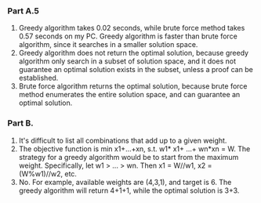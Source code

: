 ### Part A.5
1. Greedy algorithm takes 0.02 seconds, while brute force method takes 0.57 seconds on my PC. Greedy algorithm is faster than brute force algorithm, since it searches in a smaller solution space. 
2. Greedy algorithm does not return the optimal solution, because greedy algorithm only search in a subset of solution space, and it does not guarantee an optimal solution exists in the subset, unless a proof can be established.
3. Brute force algorithm returns the optimal solution, because brute force method enumerates the entire solution space, and can guarantee an optimal solution. 

### Part B.
1. It's difficult to list all combinations that add up to a given weight.
2. The objective function is min x1+...+xn, s.t. w1* x1+ ...+ wn*xn = W. The strategy for a greedy algorithm would be to start from the maximum weight. Specifically, let w1 > ... > wn. Then x1 = W//w1, x2 = (W%w1)//w2, etc.
3. No. For example, available weights are (4,3,1), and target is 6. The greedy algorithm will return 4+1+1, while the optimal solution is 3+3.